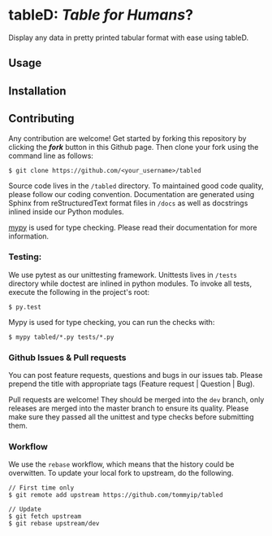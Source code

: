 # tableD: *Table for Humans*?

Display any data in pretty printed tabular format with ease using tableD.

## Usage

## Installation

## Contributing
Any contribution are welcome!
Get started by forking this repository by clicking the __*fork*__ button in
this Github page. Then clone your fork using the command line as follows:

    $ git clone https://github.com/<your_username>/tabled

Source code lives in the `/tabled` directory. To maintained good code quality,
please follow our coding convention. Documentation are generated using Sphinx
from reStructuredText format files in `/docs` as well as docstrings inlined
inside our Python modules.

[mypy](http://mypy.readthedocs.io/en/latest/index.html) is used for type
checking. Please read their documentation for more information.

### Testing:

We use pytest as our unittesting framework. Unittests lives in `/tests`
directory while doctest are inlined in python modules. To invoke all tests,
execute the following in the project's root:

    $ py.test
    
Mypy is used for type checking, you can run the checks with:
    
    $ mypy tabled/*.py tests/*.py
    
### Github Issues & Pull requests

You can post feature requests, questions and bugs in our issues tab. Please
prepend the title with appropriate tags (Feature request | Question | Bug).

Pull requests are welcome! They should be merged into the `dev` branch, only
releases are merged into the master branch to ensure its quality. Please make
sure they passed all the unittest and type checks before submitting them. 

### Workflow
We use the `rebase` workflow, which means that the history could be overwitten.
To update your local fork to upstream, do the following.

    // First time only
    $ git remote add upstream https://github.com/tommyip/tabled
    
    // Update
    $ git fetch upstream
    $ git rebase upstream/dev
